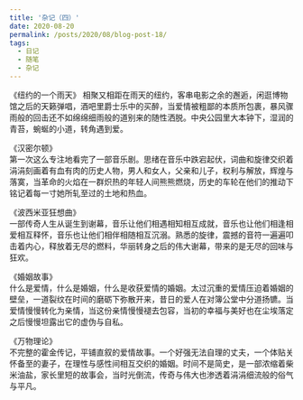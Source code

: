 ```yaml
---
title: '杂记（四）'
date: 2020-08-20
permalink: /posts/2020/08/blog-post-18/
tags:
  - 日记
  - 随笔
  - 杂记
---
```


《纽约的一个雨天》
相聚又相距在雨天的纽约，客串电影之余的邂逅，闲逛博物馆之后的天籁弹唱，酒吧里爵士乐中的买醉，当爱情被粗鄙的本质所包裹，暴风骤雨般的回击还不如绵绵细雨般的道别来的随性洒脱。中央公园里大本钟下，湿润的青苔，蜿蜒的小道，转角遇到爱。

《汉密尔顿》\
第一次这么专注地看完了一部音乐剧。思绪在音乐中跌宕起伏，词曲和旋律交织着涓涓刻画着有血有肉的历史人物，男人和女人，父亲和儿子，权利与解放，辉煌与落寞，当革命的火焰在一群炽热的年轻人间熊熊燃烧，历史的车轮在他们的推动下铭记着每一寸她所轧至过的土地和热血。

《波西米亚狂想曲》\
一部传奇人生从诞生到谢幕，音乐让他们相遇相知相互成就，音乐也让他们相逢相爱相互释怀，音乐也让他们相伴相随相互沉溺。熟悉的旋律，震撼的音符一遍遍叩击着内心，释放着无尽的燃料，华丽转身之后的伟大谢幕，带来的是无尽的回味与狂欢。

《婚姻故事》\
什么是爱情，什么是婚姻，什么是收获爱情的婚姻。太过沉重的爱情压迫着婚姻的壁垒，一道裂纹在时间的磨砺下弥散开来，昔日的爱人在对簿公堂中分道扬镳。当爱情慢慢转化为亲情，当这份亲情慢慢褪去包容，当初的幸福与美好也在尘埃落定之后慢慢坦露出它的虚伪与自私。

《万物理论》\
不完整的霍金传记，平铺直叙的爱情故事。一个好强无法自理的丈夫，一个体贴关怀备至的妻子，在理性与感性间相互交织的婚姻。时间不是简史，是一部浓缩着柴米油盐，家长里短的故事会，当时光倒流，传奇与伟大也渗透着涓涓细流般的俗气与平凡。
